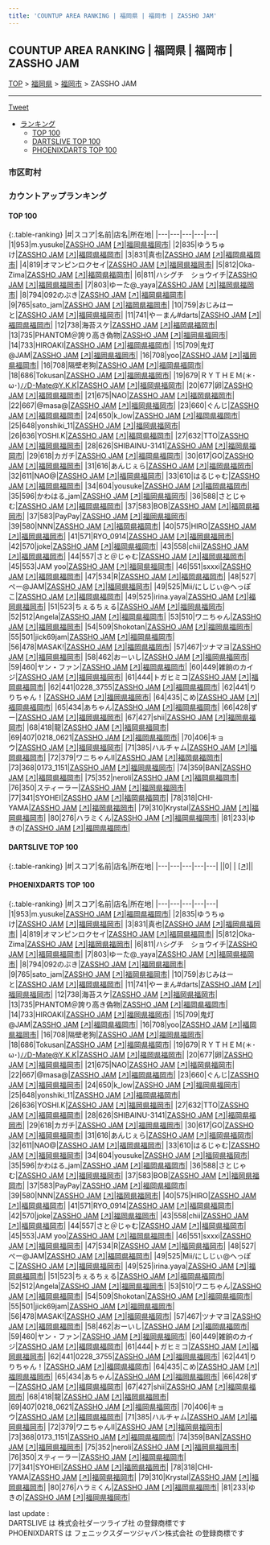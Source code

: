 ```yaml
---
title: 'COUNTUP AREA RANKING | 福岡県 | 福岡市 | ZASSHO JAM'
---
```

## COUNTUP AREA RANKING | 福岡県 | 福岡市 | ZASSHO JAM

[TOP](/darts/rank/) > [福岡県](/darts/rank/福岡県/) > [福岡市](/darts/rank/福岡県/福岡市/) > ZASSHO JAM

___

<a href="https://twitter.com/share?ref_src=twsrc%5Etfw" data-text="COUNTUP AREA RANKING | 福岡県福岡市ZASSHO JAM" class="twitter-share-button" data-hashtags="DARTSLIVE,PHOENIXDARTS,darts,ダーツ" data-show-count="false">Tweet</a>

* [ランキング](#カウントアップランキング)
    * [TOP 100](#top-100)
    * [DARTSLIVE TOP 100](#dartslive-top-100)
    * [PHOENIXDARTS TOP 100](#phoenixdarts-top-100)

### 市区町村

<ul>

</ul>

### カウントアップランキング

#### TOP 100



{:.table-ranking}
|#|スコア|名前|店名|所在地|
|---|---|---|---|---|
|1|953|<span class="rank-name-pd">m.yusuke</span>|<a href="/darts/rank/shops/85726.html">ZASSHO JAM</a> <a href="https://vs.phoenixdarts.com/jp/shop/shopDetailInfo/s_85726?s_seq=85726">[↗]</a>|<a href="/darts/rank/福岡県/福岡市">福岡県福岡市</a>|
|2|835|<span class="rank-name-pd">ゆうちゅけ</span>|<a href="/darts/rank/shops/85726.html">ZASSHO JAM</a> <a href="https://vs.phoenixdarts.com/jp/shop/shopDetailInfo/s_85726?s_seq=85726">[↗]</a>|<a href="/darts/rank/福岡県/福岡市">福岡県福岡市</a>|
|3|831|<span class="rank-name-pd">真也</span>|<a href="/darts/rank/shops/85726.html">ZASSHO JAM</a> <a href="https://vs.phoenixdarts.com/jp/shop/shopDetailInfo/s_85726?s_seq=85726">[↗]</a>|<a href="/darts/rank/福岡県/福岡市">福岡県福岡市</a>|
|4|819|<span class="rank-name-pd">オマンピンロクセイ</span>|<a href="/darts/rank/shops/85726.html">ZASSHO JAM</a> <a href="https://vs.phoenixdarts.com/jp/shop/shopDetailInfo/s_85726?s_seq=85726">[↗]</a>|<a href="/darts/rank/福岡県/福岡市">福岡県福岡市</a>|
|5|812|<span class="rank-name-pd">Oka-Zima</span>|<a href="/darts/rank/shops/85726.html">ZASSHO JAM</a> <a href="https://vs.phoenixdarts.com/jp/shop/shopDetailInfo/s_85726?s_seq=85726">[↗]</a>|<a href="/darts/rank/福岡県/福岡市">福岡県福岡市</a>|
|6|811|<span class="rank-name-pd">ハシグチ　ショウイチ</span>|<a href="/darts/rank/shops/85726.html">ZASSHO JAM</a> <a href="https://vs.phoenixdarts.com/jp/shop/shopDetailInfo/s_85726?s_seq=85726">[↗]</a>|<a href="/darts/rank/福岡県/福岡市">福岡県福岡市</a>|
|7|803|<span class="rank-name-pd">ゆーた@_yaya</span>|<a href="/darts/rank/shops/85726.html">ZASSHO JAM</a> <a href="https://vs.phoenixdarts.com/jp/shop/shopDetailInfo/s_85726?s_seq=85726">[↗]</a>|<a href="/darts/rank/福岡県/福岡市">福岡県福岡市</a>|
|8|794|<span class="rank-name-pd">092のぶき</span>|<a href="/darts/rank/shops/85726.html">ZASSHO JAM</a> <a href="https://vs.phoenixdarts.com/jp/shop/shopDetailInfo/s_85726?s_seq=85726">[↗]</a>|<a href="/darts/rank/福岡県/福岡市">福岡県福岡市</a>|
|9|765|<span class="rank-name-pd">sato_jam</span>|<a href="/darts/rank/shops/85726.html">ZASSHO JAM</a> <a href="https://vs.phoenixdarts.com/jp/shop/shopDetailInfo/s_85726?s_seq=85726">[↗]</a>|<a href="/darts/rank/福岡県/福岡市">福岡県福岡市</a>|
|10|759|<span class="rank-name-pd">おじみはーと</span>|<a href="/darts/rank/shops/85726.html">ZASSHO JAM</a> <a href="https://vs.phoenixdarts.com/jp/shop/shopDetailInfo/s_85726?s_seq=85726">[↗]</a>|<a href="/darts/rank/福岡県/福岡市">福岡県福岡市</a>|
|11|741|<span class="rank-name-pd">やーまん#darts</span>|<a href="/darts/rank/shops/85726.html">ZASSHO JAM</a> <a href="https://vs.phoenixdarts.com/jp/shop/shopDetailInfo/s_85726?s_seq=85726">[↗]</a>|<a href="/darts/rank/福岡県/福岡市">福岡県福岡市</a>|
|12|738|<span class="rank-name-pd">海苔スケ</span>|<a href="/darts/rank/shops/85726.html">ZASSHO JAM</a> <a href="https://vs.phoenixdarts.com/jp/shop/shopDetailInfo/s_85726?s_seq=85726">[↗]</a>|<a href="/darts/rank/福岡県/福岡市">福岡県福岡市</a>|
|13|735|<span class="rank-name-pd">PHANTOM＠誇り高き偽物</span>|<a href="/darts/rank/shops/85726.html">ZASSHO JAM</a> <a href="https://vs.phoenixdarts.com/jp/shop/shopDetailInfo/s_85726?s_seq=85726">[↗]</a>|<a href="/darts/rank/福岡県/福岡市">福岡県福岡市</a>|
|14|733|<span class="rank-name-pd">HIROAKI</span>|<a href="/darts/rank/shops/85726.html">ZASSHO JAM</a> <a href="https://vs.phoenixdarts.com/jp/shop/shopDetailInfo/s_85726?s_seq=85726">[↗]</a>|<a href="/darts/rank/福岡県/福岡市">福岡県福岡市</a>|
|15|709|<span class="rank-name-pd">鬼灯@JAM</span>|<a href="/darts/rank/shops/85726.html">ZASSHO JAM</a> <a href="https://vs.phoenixdarts.com/jp/shop/shopDetailInfo/s_85726?s_seq=85726">[↗]</a>|<a href="/darts/rank/福岡県/福岡市">福岡県福岡市</a>|
|16|708|<span class="rank-name-pd">yoo</span>|<a href="/darts/rank/shops/85726.html">ZASSHO JAM</a> <a href="https://vs.phoenixdarts.com/jp/shop/shopDetailInfo/s_85726?s_seq=85726">[↗]</a>|<a href="/darts/rank/福岡県/福岡市">福岡県福岡市</a>|
|16|708|<span class="rank-name-pd">隔壁老狗</span>|<a href="/darts/rank/shops/85726.html">ZASSHO JAM</a> <a href="https://vs.phoenixdarts.com/jp/shop/shopDetailInfo/s_85726?s_seq=85726">[↗]</a>|<a href="/darts/rank/福岡県/福岡市">福岡県福岡市</a>|
|18|686|<span class="rank-name-pd">Tokusan</span>|<a href="/darts/rank/shops/85726.html">ZASSHO JAM</a> <a href="https://vs.phoenixdarts.com/jp/shop/shopDetailInfo/s_85726?s_seq=85726">[↗]</a>|<a href="/darts/rank/福岡県/福岡市">福岡県福岡市</a>|
|19|679|<span class="rank-name-pd">ＲＹＴＨＥＭ(＊･ω･)ﾉﾉD-Mate@Y.K.K</span>|<a href="/darts/rank/shops/85726.html">ZASSHO JAM</a> <a href="https://vs.phoenixdarts.com/jp/shop/shopDetailInfo/s_85726?s_seq=85726">[↗]</a>|<a href="/darts/rank/福岡県/福岡市">福岡県福岡市</a>|
|20|677|<span class="rank-name-pd">卵</span>|<a href="/darts/rank/shops/85726.html">ZASSHO JAM</a> <a href="https://vs.phoenixdarts.com/jp/shop/shopDetailInfo/s_85726?s_seq=85726">[↗]</a>|<a href="/darts/rank/福岡県/福岡市">福岡県福岡市</a>|
|21|675|<span class="rank-name-pd">NAO</span>|<a href="/darts/rank/shops/85726.html">ZASSHO JAM</a> <a href="https://vs.phoenixdarts.com/jp/shop/shopDetailInfo/s_85726?s_seq=85726">[↗]</a>|<a href="/darts/rank/福岡県/福岡市">福岡県福岡市</a>|
|22|667|<span class="rank-name-pd">@masa@</span>|<a href="/darts/rank/shops/85726.html">ZASSHO JAM</a> <a href="https://vs.phoenixdarts.com/jp/shop/shopDetailInfo/s_85726?s_seq=85726">[↗]</a>|<a href="/darts/rank/福岡県/福岡市">福岡県福岡市</a>|
|23|660|<span class="rank-name-pd">ぐんじ</span>|<a href="/darts/rank/shops/85726.html">ZASSHO JAM</a> <a href="https://vs.phoenixdarts.com/jp/shop/shopDetailInfo/s_85726?s_seq=85726">[↗]</a>|<a href="/darts/rank/福岡県/福岡市">福岡県福岡市</a>|
|24|650|<span class="rank-name-pd">k_low</span>|<a href="/darts/rank/shops/85726.html">ZASSHO JAM</a> <a href="https://vs.phoenixdarts.com/jp/shop/shopDetailInfo/s_85726?s_seq=85726">[↗]</a>|<a href="/darts/rank/福岡県/福岡市">福岡県福岡市</a>|
|25|648|<span class="rank-name-pd">yonshiki_11</span>|<a href="/darts/rank/shops/85726.html">ZASSHO JAM</a> <a href="https://vs.phoenixdarts.com/jp/shop/shopDetailInfo/s_85726?s_seq=85726">[↗]</a>|<a href="/darts/rank/福岡県/福岡市">福岡県福岡市</a>|
|26|636|<span class="rank-name-pd">YOSHI.K</span>|<a href="/darts/rank/shops/85726.html">ZASSHO JAM</a> <a href="https://vs.phoenixdarts.com/jp/shop/shopDetailInfo/s_85726?s_seq=85726">[↗]</a>|<a href="/darts/rank/福岡県/福岡市">福岡県福岡市</a>|
|27|632|<span class="rank-name-pd">TTO</span>|<a href="/darts/rank/shops/85726.html">ZASSHO JAM</a> <a href="https://vs.phoenixdarts.com/jp/shop/shopDetailInfo/s_85726?s_seq=85726">[↗]</a>|<a href="/darts/rank/福岡県/福岡市">福岡県福岡市</a>|
|28|626|<span class="rank-name-pd">SHIBAINU-3141</span>|<a href="/darts/rank/shops/85726.html">ZASSHO JAM</a> <a href="https://vs.phoenixdarts.com/jp/shop/shopDetailInfo/s_85726?s_seq=85726">[↗]</a>|<a href="/darts/rank/福岡県/福岡市">福岡県福岡市</a>|
|29|618|<span class="rank-name-pd">カガチ</span>|<a href="/darts/rank/shops/85726.html">ZASSHO JAM</a> <a href="https://vs.phoenixdarts.com/jp/shop/shopDetailInfo/s_85726?s_seq=85726">[↗]</a>|<a href="/darts/rank/福岡県/福岡市">福岡県福岡市</a>|
|30|617|<span class="rank-name-pd">GO</span>|<a href="/darts/rank/shops/85726.html">ZASSHO JAM</a> <a href="https://vs.phoenixdarts.com/jp/shop/shopDetailInfo/s_85726?s_seq=85726">[↗]</a>|<a href="/darts/rank/福岡県/福岡市">福岡県福岡市</a>|
|31|616|<span class="rank-name-pd">あんじぇら</span>|<a href="/darts/rank/shops/85726.html">ZASSHO JAM</a> <a href="https://vs.phoenixdarts.com/jp/shop/shopDetailInfo/s_85726?s_seq=85726">[↗]</a>|<a href="/darts/rank/福岡県/福岡市">福岡県福岡市</a>|
|32|611|<span class="rank-name-pd">NAO@</span>|<a href="/darts/rank/shops/85726.html">ZASSHO JAM</a> <a href="https://vs.phoenixdarts.com/jp/shop/shopDetailInfo/s_85726?s_seq=85726">[↗]</a>|<a href="/darts/rank/福岡県/福岡市">福岡県福岡市</a>|
|33|610|<span class="rank-name-pd">はるじゃむ</span>|<a href="/darts/rank/shops/85726.html">ZASSHO JAM</a> <a href="https://vs.phoenixdarts.com/jp/shop/shopDetailInfo/s_85726?s_seq=85726">[↗]</a>|<a href="/darts/rank/福岡県/福岡市">福岡県福岡市</a>|
|34|604|<span class="rank-name-pd">yousuke</span>|<a href="/darts/rank/shops/85726.html">ZASSHO JAM</a> <a href="https://vs.phoenixdarts.com/jp/shop/shopDetailInfo/s_85726?s_seq=85726">[↗]</a>|<a href="/darts/rank/福岡県/福岡市">福岡県福岡市</a>|
|35|596|<span class="rank-name-pd">かわはる_jam</span>|<a href="/darts/rank/shops/85726.html">ZASSHO JAM</a> <a href="https://vs.phoenixdarts.com/jp/shop/shopDetailInfo/s_85726?s_seq=85726">[↗]</a>|<a href="/darts/rank/福岡県/福岡市">福岡県福岡市</a>|
|36|588|<span class="rank-name-pd">さとじゃむ</span>|<a href="/darts/rank/shops/85726.html">ZASSHO JAM</a> <a href="https://vs.phoenixdarts.com/jp/shop/shopDetailInfo/s_85726?s_seq=85726">[↗]</a>|<a href="/darts/rank/福岡県/福岡市">福岡県福岡市</a>|
|37|583|<span class="rank-name-pd">BOB</span>|<a href="/darts/rank/shops/85726.html">ZASSHO JAM</a> <a href="https://vs.phoenixdarts.com/jp/shop/shopDetailInfo/s_85726?s_seq=85726">[↗]</a>|<a href="/darts/rank/福岡県/福岡市">福岡県福岡市</a>|
|37|583|<span class="rank-name-pd">PayPay</span>|<a href="/darts/rank/shops/85726.html">ZASSHO JAM</a> <a href="https://vs.phoenixdarts.com/jp/shop/shopDetailInfo/s_85726?s_seq=85726">[↗]</a>|<a href="/darts/rank/福岡県/福岡市">福岡県福岡市</a>|
|39|580|<span class="rank-name-pd">NNN</span>|<a href="/darts/rank/shops/85726.html">ZASSHO JAM</a> <a href="https://vs.phoenixdarts.com/jp/shop/shopDetailInfo/s_85726?s_seq=85726">[↗]</a>|<a href="/darts/rank/福岡県/福岡市">福岡県福岡市</a>|
|40|575|<span class="rank-name-pd">HIRO</span>|<a href="/darts/rank/shops/85726.html">ZASSHO JAM</a> <a href="https://vs.phoenixdarts.com/jp/shop/shopDetailInfo/s_85726?s_seq=85726">[↗]</a>|<a href="/darts/rank/福岡県/福岡市">福岡県福岡市</a>|
|41|571|<span class="rank-name-pd">RYO_0914</span>|<a href="/darts/rank/shops/85726.html">ZASSHO JAM</a> <a href="https://vs.phoenixdarts.com/jp/shop/shopDetailInfo/s_85726?s_seq=85726">[↗]</a>|<a href="/darts/rank/福岡県/福岡市">福岡県福岡市</a>|
|42|570|<span class="rank-name-pd">joke</span>|<a href="/darts/rank/shops/85726.html">ZASSHO JAM</a> <a href="https://vs.phoenixdarts.com/jp/shop/shopDetailInfo/s_85726?s_seq=85726">[↗]</a>|<a href="/darts/rank/福岡県/福岡市">福岡県福岡市</a>|
|43|558|<span class="rank-name-pd">chii</span>|<a href="/darts/rank/shops/85726.html">ZASSHO JAM</a> <a href="https://vs.phoenixdarts.com/jp/shop/shopDetailInfo/s_85726?s_seq=85726">[↗]</a>|<a href="/darts/rank/福岡県/福岡市">福岡県福岡市</a>|
|44|557|<span class="rank-name-pd">さと＠じゃむ</span>|<a href="/darts/rank/shops/85726.html">ZASSHO JAM</a> <a href="https://vs.phoenixdarts.com/jp/shop/shopDetailInfo/s_85726?s_seq=85726">[↗]</a>|<a href="/darts/rank/福岡県/福岡市">福岡県福岡市</a>|
|45|553|<span class="rank-name-pd">JAM yoo</span>|<a href="/darts/rank/shops/85726.html">ZASSHO JAM</a> <a href="https://vs.phoenixdarts.com/jp/shop/shopDetailInfo/s_85726?s_seq=85726">[↗]</a>|<a href="/darts/rank/福岡県/福岡市">福岡県福岡市</a>|
|46|551|<span class="rank-name-pd">sxxxi</span>|<a href="/darts/rank/shops/85726.html">ZASSHO JAM</a> <a href="https://vs.phoenixdarts.com/jp/shop/shopDetailInfo/s_85726?s_seq=85726">[↗]</a>|<a href="/darts/rank/福岡県/福岡市">福岡県福岡市</a>|
|47|534|<span class="rank-name-pd">R</span>|<a href="/darts/rank/shops/85726.html">ZASSHO JAM</a> <a href="https://vs.phoenixdarts.com/jp/shop/shopDetailInfo/s_85726?s_seq=85726">[↗]</a>|<a href="/darts/rank/福岡県/福岡市">福岡県福岡市</a>|
|48|527|<span class="rank-name-pd">ぺー@JAM</span>|<a href="/darts/rank/shops/85726.html">ZASSHO JAM</a> <a href="https://vs.phoenixdarts.com/jp/shop/shopDetailInfo/s_85726?s_seq=85726">[↗]</a>|<a href="/darts/rank/福岡県/福岡市">福岡県福岡市</a>|
|49|525|<span class="rank-name-pd">Mii/にしじぃ@へっぽこ</span>|<a href="/darts/rank/shops/85726.html">ZASSHO JAM</a> <a href="https://vs.phoenixdarts.com/jp/shop/shopDetailInfo/s_85726?s_seq=85726">[↗]</a>|<a href="/darts/rank/福岡県/福岡市">福岡県福岡市</a>|
|49|525|<span class="rank-name-pd">irina.yaya</span>|<a href="/darts/rank/shops/85726.html">ZASSHO JAM</a> <a href="https://vs.phoenixdarts.com/jp/shop/shopDetailInfo/s_85726?s_seq=85726">[↗]</a>|<a href="/darts/rank/福岡県/福岡市">福岡県福岡市</a>|
|51|523|<span class="rank-name-pd">ちぇるちぇる</span>|<a href="/darts/rank/shops/85726.html">ZASSHO JAM</a> <a href="https://vs.phoenixdarts.com/jp/shop/shopDetailInfo/s_85726?s_seq=85726">[↗]</a>|<a href="/darts/rank/福岡県/福岡市">福岡県福岡市</a>|
|52|512|<span class="rank-name-pd">Angela</span>|<a href="/darts/rank/shops/85726.html">ZASSHO JAM</a> <a href="https://vs.phoenixdarts.com/jp/shop/shopDetailInfo/s_85726?s_seq=85726">[↗]</a>|<a href="/darts/rank/福岡県/福岡市">福岡県福岡市</a>|
|53|510|<span class="rank-name-pd">ワニちゃん</span>|<a href="/darts/rank/shops/85726.html">ZASSHO JAM</a> <a href="https://vs.phoenixdarts.com/jp/shop/shopDetailInfo/s_85726?s_seq=85726">[↗]</a>|<a href="/darts/rank/福岡県/福岡市">福岡県福岡市</a>|
|54|509|<span class="rank-name-pd">Shokotan</span>|<a href="/darts/rank/shops/85726.html">ZASSHO JAM</a> <a href="https://vs.phoenixdarts.com/jp/shop/shopDetailInfo/s_85726?s_seq=85726">[↗]</a>|<a href="/darts/rank/福岡県/福岡市">福岡県福岡市</a>|
|55|501|<span class="rank-name-pd">jick69jam</span>|<a href="/darts/rank/shops/85726.html">ZASSHO JAM</a> <a href="https://vs.phoenixdarts.com/jp/shop/shopDetailInfo/s_85726?s_seq=85726">[↗]</a>|<a href="/darts/rank/福岡県/福岡市">福岡県福岡市</a>|
|56|478|<span class="rank-name-pd">MASAK!</span>|<a href="/darts/rank/shops/85726.html">ZASSHO JAM</a> <a href="https://vs.phoenixdarts.com/jp/shop/shopDetailInfo/s_85726?s_seq=85726">[↗]</a>|<a href="/darts/rank/福岡県/福岡市">福岡県福岡市</a>|
|57|467|<span class="rank-name-pd">ツナマヨ</span>|<a href="/darts/rank/shops/85726.html">ZASSHO JAM</a> <a href="https://vs.phoenixdarts.com/jp/shop/shopDetailInfo/s_85726?s_seq=85726">[↗]</a>|<a href="/darts/rank/福岡県/福岡市">福岡県福岡市</a>|
|58|462|<span class="rank-name-pd">おーいし</span>|<a href="/darts/rank/shops/85726.html">ZASSHO JAM</a> <a href="https://vs.phoenixdarts.com/jp/shop/shopDetailInfo/s_85726?s_seq=85726">[↗]</a>|<a href="/darts/rank/福岡県/福岡市">福岡県福岡市</a>|
|59|460|<span class="rank-name-pd">ヤン・ファン</span>|<a href="/darts/rank/shops/85726.html">ZASSHO JAM</a> <a href="https://vs.phoenixdarts.com/jp/shop/shopDetailInfo/s_85726?s_seq=85726">[↗]</a>|<a href="/darts/rank/福岡県/福岡市">福岡県福岡市</a>|
|60|449|<span class="rank-name-pd">雑餉のカイジ</span>|<a href="/darts/rank/shops/85726.html">ZASSHO JAM</a> <a href="https://vs.phoenixdarts.com/jp/shop/shopDetailInfo/s_85726?s_seq=85726">[↗]</a>|<a href="/darts/rank/福岡県/福岡市">福岡県福岡市</a>|
|61|444|<span class="rank-name-pd">トガヒミコ</span>|<a href="/darts/rank/shops/85726.html">ZASSHO JAM</a> <a href="https://vs.phoenixdarts.com/jp/shop/shopDetailInfo/s_85726?s_seq=85726">[↗]</a>|<a href="/darts/rank/福岡県/福岡市">福岡県福岡市</a>|
|62|441|<span class="rank-name-pd">0228_3755</span>|<a href="/darts/rank/shops/85726.html">ZASSHO JAM</a> <a href="https://vs.phoenixdarts.com/jp/shop/shopDetailInfo/s_85726?s_seq=85726">[↗]</a>|<a href="/darts/rank/福岡県/福岡市">福岡県福岡市</a>|
|62|441|<span class="rank-name-pd">りりちゃん！</span>|<a href="/darts/rank/shops/85726.html">ZASSHO JAM</a> <a href="https://vs.phoenixdarts.com/jp/shop/shopDetailInfo/s_85726?s_seq=85726">[↗]</a>|<a href="/darts/rank/福岡県/福岡市">福岡県福岡市</a>|
|64|435|<span class="rank-name-pd">こめ</span>|<a href="/darts/rank/shops/85726.html">ZASSHO JAM</a> <a href="https://vs.phoenixdarts.com/jp/shop/shopDetailInfo/s_85726?s_seq=85726">[↗]</a>|<a href="/darts/rank/福岡県/福岡市">福岡県福岡市</a>|
|65|434|<span class="rank-name-pd">あちゃん</span>|<a href="/darts/rank/shops/85726.html">ZASSHO JAM</a> <a href="https://vs.phoenixdarts.com/jp/shop/shopDetailInfo/s_85726?s_seq=85726">[↗]</a>|<a href="/darts/rank/福岡県/福岡市">福岡県福岡市</a>|
|66|428|<span class="rank-name-pd">ずー</span>|<a href="/darts/rank/shops/85726.html">ZASSHO JAM</a> <a href="https://vs.phoenixdarts.com/jp/shop/shopDetailInfo/s_85726?s_seq=85726">[↗]</a>|<a href="/darts/rank/福岡県/福岡市">福岡県福岡市</a>|
|67|427|<span class="rank-name-pd">shii</span>|<a href="/darts/rank/shops/85726.html">ZASSHO JAM</a> <a href="https://vs.phoenixdarts.com/jp/shop/shopDetailInfo/s_85726?s_seq=85726">[↗]</a>|<a href="/darts/rank/福岡県/福岡市">福岡県福岡市</a>|
|68|418|<span class="rank-name-pd">龍</span>|<a href="/darts/rank/shops/85726.html">ZASSHO JAM</a> <a href="https://vs.phoenixdarts.com/jp/shop/shopDetailInfo/s_85726?s_seq=85726">[↗]</a>|<a href="/darts/rank/福岡県/福岡市">福岡県福岡市</a>|
|69|407|<span class="rank-name-pd">0218_0621</span>|<a href="/darts/rank/shops/85726.html">ZASSHO JAM</a> <a href="https://vs.phoenixdarts.com/jp/shop/shopDetailInfo/s_85726?s_seq=85726">[↗]</a>|<a href="/darts/rank/福岡県/福岡市">福岡県福岡市</a>|
|70|406|<span class="rank-name-pd">キョウ</span>|<a href="/darts/rank/shops/85726.html">ZASSHO JAM</a> <a href="https://vs.phoenixdarts.com/jp/shop/shopDetailInfo/s_85726?s_seq=85726">[↗]</a>|<a href="/darts/rank/福岡県/福岡市">福岡県福岡市</a>|
|71|385|<span class="rank-name-pd">ハルチャム</span>|<a href="/darts/rank/shops/85726.html">ZASSHO JAM</a> <a href="https://vs.phoenixdarts.com/jp/shop/shopDetailInfo/s_85726?s_seq=85726">[↗]</a>|<a href="/darts/rank/福岡県/福岡市">福岡県福岡市</a>|
|72|379|<span class="rank-name-pd">ワニちゃんⅡ</span>|<a href="/darts/rank/shops/85726.html">ZASSHO JAM</a> <a href="https://vs.phoenixdarts.com/jp/shop/shopDetailInfo/s_85726?s_seq=85726">[↗]</a>|<a href="/darts/rank/福岡県/福岡市">福岡県福岡市</a>|
|73|368|<span class="rank-name-pd">0173_1151</span>|<a href="/darts/rank/shops/85726.html">ZASSHO JAM</a> <a href="https://vs.phoenixdarts.com/jp/shop/shopDetailInfo/s_85726?s_seq=85726">[↗]</a>|<a href="/darts/rank/福岡県/福岡市">福岡県福岡市</a>|
|74|359|<span class="rank-name-pd">BAN</span>|<a href="/darts/rank/shops/85726.html">ZASSHO JAM</a> <a href="https://vs.phoenixdarts.com/jp/shop/shopDetailInfo/s_85726?s_seq=85726">[↗]</a>|<a href="/darts/rank/福岡県/福岡市">福岡県福岡市</a>|
|75|352|<span class="rank-name-pd">neroli</span>|<a href="/darts/rank/shops/85726.html">ZASSHO JAM</a> <a href="https://vs.phoenixdarts.com/jp/shop/shopDetailInfo/s_85726?s_seq=85726">[↗]</a>|<a href="/darts/rank/福岡県/福岡市">福岡県福岡市</a>|
|76|350|<span class="rank-name-pd">スティーラー</span>|<a href="/darts/rank/shops/85726.html">ZASSHO JAM</a> <a href="https://vs.phoenixdarts.com/jp/shop/shopDetailInfo/s_85726?s_seq=85726">[↗]</a>|<a href="/darts/rank/福岡県/福岡市">福岡県福岡市</a>|
|77|341|<span class="rank-name-pd">SYOHEI</span>|<a href="/darts/rank/shops/85726.html">ZASSHO JAM</a> <a href="https://vs.phoenixdarts.com/jp/shop/shopDetailInfo/s_85726?s_seq=85726">[↗]</a>|<a href="/darts/rank/福岡県/福岡市">福岡県福岡市</a>|
|78|318|<span class="rank-name-pd">CHI-YAMA</span>|<a href="/darts/rank/shops/85726.html">ZASSHO JAM</a> <a href="https://vs.phoenixdarts.com/jp/shop/shopDetailInfo/s_85726?s_seq=85726">[↗]</a>|<a href="/darts/rank/福岡県/福岡市">福岡県福岡市</a>|
|79|310|<span class="rank-name-pd">Krystal</span>|<a href="/darts/rank/shops/85726.html">ZASSHO JAM</a> <a href="https://vs.phoenixdarts.com/jp/shop/shopDetailInfo/s_85726?s_seq=85726">[↗]</a>|<a href="/darts/rank/福岡県/福岡市">福岡県福岡市</a>|
|80|276|<span class="rank-name-pd">ハラミくん</span>|<a href="/darts/rank/shops/85726.html">ZASSHO JAM</a> <a href="https://vs.phoenixdarts.com/jp/shop/shopDetailInfo/s_85726?s_seq=85726">[↗]</a>|<a href="/darts/rank/福岡県/福岡市">福岡県福岡市</a>|
|81|233|<span class="rank-name-pd">ゆきの</span>|<a href="/darts/rank/shops/85726.html">ZASSHO JAM</a> <a href="https://vs.phoenixdarts.com/jp/shop/shopDetailInfo/s_85726?s_seq=85726">[↗]</a>|<a href="/darts/rank/福岡県/福岡市">福岡県福岡市</a>|


#### DARTSLIVE TOP 100



{:.table-ranking}
|#|スコア|名前|店名|所在地|
|---|---|---|---|---|
||0|<span class="rank-name-dl"> </span>|<a href="/darts/rank/shops/.html"></a> <a href="">[↗]</a>|<a href="/darts/rank//"></a>|


#### PHOENIXDARTS TOP 100



{:.table-ranking}
|#|スコア|名前|店名|所在地|
|---|---|---|---|---|
|1|953|<span class="rank-name-pd">m.yusuke</span>|<a href="/darts/rank/shops/85726.html">ZASSHO JAM</a> <a href="https://vs.phoenixdarts.com/jp/shop/shopDetailInfo/s_85726?s_seq=85726">[↗]</a>|<a href="/darts/rank/福岡県/福岡市">福岡県福岡市</a>|
|2|835|<span class="rank-name-pd">ゆうちゅけ</span>|<a href="/darts/rank/shops/85726.html">ZASSHO JAM</a> <a href="https://vs.phoenixdarts.com/jp/shop/shopDetailInfo/s_85726?s_seq=85726">[↗]</a>|<a href="/darts/rank/福岡県/福岡市">福岡県福岡市</a>|
|3|831|<span class="rank-name-pd">真也</span>|<a href="/darts/rank/shops/85726.html">ZASSHO JAM</a> <a href="https://vs.phoenixdarts.com/jp/shop/shopDetailInfo/s_85726?s_seq=85726">[↗]</a>|<a href="/darts/rank/福岡県/福岡市">福岡県福岡市</a>|
|4|819|<span class="rank-name-pd">オマンピンロクセイ</span>|<a href="/darts/rank/shops/85726.html">ZASSHO JAM</a> <a href="https://vs.phoenixdarts.com/jp/shop/shopDetailInfo/s_85726?s_seq=85726">[↗]</a>|<a href="/darts/rank/福岡県/福岡市">福岡県福岡市</a>|
|5|812|<span class="rank-name-pd">Oka-Zima</span>|<a href="/darts/rank/shops/85726.html">ZASSHO JAM</a> <a href="https://vs.phoenixdarts.com/jp/shop/shopDetailInfo/s_85726?s_seq=85726">[↗]</a>|<a href="/darts/rank/福岡県/福岡市">福岡県福岡市</a>|
|6|811|<span class="rank-name-pd">ハシグチ　ショウイチ</span>|<a href="/darts/rank/shops/85726.html">ZASSHO JAM</a> <a href="https://vs.phoenixdarts.com/jp/shop/shopDetailInfo/s_85726?s_seq=85726">[↗]</a>|<a href="/darts/rank/福岡県/福岡市">福岡県福岡市</a>|
|7|803|<span class="rank-name-pd">ゆーた@_yaya</span>|<a href="/darts/rank/shops/85726.html">ZASSHO JAM</a> <a href="https://vs.phoenixdarts.com/jp/shop/shopDetailInfo/s_85726?s_seq=85726">[↗]</a>|<a href="/darts/rank/福岡県/福岡市">福岡県福岡市</a>|
|8|794|<span class="rank-name-pd">092のぶき</span>|<a href="/darts/rank/shops/85726.html">ZASSHO JAM</a> <a href="https://vs.phoenixdarts.com/jp/shop/shopDetailInfo/s_85726?s_seq=85726">[↗]</a>|<a href="/darts/rank/福岡県/福岡市">福岡県福岡市</a>|
|9|765|<span class="rank-name-pd">sato_jam</span>|<a href="/darts/rank/shops/85726.html">ZASSHO JAM</a> <a href="https://vs.phoenixdarts.com/jp/shop/shopDetailInfo/s_85726?s_seq=85726">[↗]</a>|<a href="/darts/rank/福岡県/福岡市">福岡県福岡市</a>|
|10|759|<span class="rank-name-pd">おじみはーと</span>|<a href="/darts/rank/shops/85726.html">ZASSHO JAM</a> <a href="https://vs.phoenixdarts.com/jp/shop/shopDetailInfo/s_85726?s_seq=85726">[↗]</a>|<a href="/darts/rank/福岡県/福岡市">福岡県福岡市</a>|
|11|741|<span class="rank-name-pd">やーまん#darts</span>|<a href="/darts/rank/shops/85726.html">ZASSHO JAM</a> <a href="https://vs.phoenixdarts.com/jp/shop/shopDetailInfo/s_85726?s_seq=85726">[↗]</a>|<a href="/darts/rank/福岡県/福岡市">福岡県福岡市</a>|
|12|738|<span class="rank-name-pd">海苔スケ</span>|<a href="/darts/rank/shops/85726.html">ZASSHO JAM</a> <a href="https://vs.phoenixdarts.com/jp/shop/shopDetailInfo/s_85726?s_seq=85726">[↗]</a>|<a href="/darts/rank/福岡県/福岡市">福岡県福岡市</a>|
|13|735|<span class="rank-name-pd">PHANTOM＠誇り高き偽物</span>|<a href="/darts/rank/shops/85726.html">ZASSHO JAM</a> <a href="https://vs.phoenixdarts.com/jp/shop/shopDetailInfo/s_85726?s_seq=85726">[↗]</a>|<a href="/darts/rank/福岡県/福岡市">福岡県福岡市</a>|
|14|733|<span class="rank-name-pd">HIROAKI</span>|<a href="/darts/rank/shops/85726.html">ZASSHO JAM</a> <a href="https://vs.phoenixdarts.com/jp/shop/shopDetailInfo/s_85726?s_seq=85726">[↗]</a>|<a href="/darts/rank/福岡県/福岡市">福岡県福岡市</a>|
|15|709|<span class="rank-name-pd">鬼灯@JAM</span>|<a href="/darts/rank/shops/85726.html">ZASSHO JAM</a> <a href="https://vs.phoenixdarts.com/jp/shop/shopDetailInfo/s_85726?s_seq=85726">[↗]</a>|<a href="/darts/rank/福岡県/福岡市">福岡県福岡市</a>|
|16|708|<span class="rank-name-pd">yoo</span>|<a href="/darts/rank/shops/85726.html">ZASSHO JAM</a> <a href="https://vs.phoenixdarts.com/jp/shop/shopDetailInfo/s_85726?s_seq=85726">[↗]</a>|<a href="/darts/rank/福岡県/福岡市">福岡県福岡市</a>|
|16|708|<span class="rank-name-pd">隔壁老狗</span>|<a href="/darts/rank/shops/85726.html">ZASSHO JAM</a> <a href="https://vs.phoenixdarts.com/jp/shop/shopDetailInfo/s_85726?s_seq=85726">[↗]</a>|<a href="/darts/rank/福岡県/福岡市">福岡県福岡市</a>|
|18|686|<span class="rank-name-pd">Tokusan</span>|<a href="/darts/rank/shops/85726.html">ZASSHO JAM</a> <a href="https://vs.phoenixdarts.com/jp/shop/shopDetailInfo/s_85726?s_seq=85726">[↗]</a>|<a href="/darts/rank/福岡県/福岡市">福岡県福岡市</a>|
|19|679|<span class="rank-name-pd">ＲＹＴＨＥＭ(＊･ω･)ﾉﾉD-Mate@Y.K.K</span>|<a href="/darts/rank/shops/85726.html">ZASSHO JAM</a> <a href="https://vs.phoenixdarts.com/jp/shop/shopDetailInfo/s_85726?s_seq=85726">[↗]</a>|<a href="/darts/rank/福岡県/福岡市">福岡県福岡市</a>|
|20|677|<span class="rank-name-pd">卵</span>|<a href="/darts/rank/shops/85726.html">ZASSHO JAM</a> <a href="https://vs.phoenixdarts.com/jp/shop/shopDetailInfo/s_85726?s_seq=85726">[↗]</a>|<a href="/darts/rank/福岡県/福岡市">福岡県福岡市</a>|
|21|675|<span class="rank-name-pd">NAO</span>|<a href="/darts/rank/shops/85726.html">ZASSHO JAM</a> <a href="https://vs.phoenixdarts.com/jp/shop/shopDetailInfo/s_85726?s_seq=85726">[↗]</a>|<a href="/darts/rank/福岡県/福岡市">福岡県福岡市</a>|
|22|667|<span class="rank-name-pd">@masa@</span>|<a href="/darts/rank/shops/85726.html">ZASSHO JAM</a> <a href="https://vs.phoenixdarts.com/jp/shop/shopDetailInfo/s_85726?s_seq=85726">[↗]</a>|<a href="/darts/rank/福岡県/福岡市">福岡県福岡市</a>|
|23|660|<span class="rank-name-pd">ぐんじ</span>|<a href="/darts/rank/shops/85726.html">ZASSHO JAM</a> <a href="https://vs.phoenixdarts.com/jp/shop/shopDetailInfo/s_85726?s_seq=85726">[↗]</a>|<a href="/darts/rank/福岡県/福岡市">福岡県福岡市</a>|
|24|650|<span class="rank-name-pd">k_low</span>|<a href="/darts/rank/shops/85726.html">ZASSHO JAM</a> <a href="https://vs.phoenixdarts.com/jp/shop/shopDetailInfo/s_85726?s_seq=85726">[↗]</a>|<a href="/darts/rank/福岡県/福岡市">福岡県福岡市</a>|
|25|648|<span class="rank-name-pd">yonshiki_11</span>|<a href="/darts/rank/shops/85726.html">ZASSHO JAM</a> <a href="https://vs.phoenixdarts.com/jp/shop/shopDetailInfo/s_85726?s_seq=85726">[↗]</a>|<a href="/darts/rank/福岡県/福岡市">福岡県福岡市</a>|
|26|636|<span class="rank-name-pd">YOSHI.K</span>|<a href="/darts/rank/shops/85726.html">ZASSHO JAM</a> <a href="https://vs.phoenixdarts.com/jp/shop/shopDetailInfo/s_85726?s_seq=85726">[↗]</a>|<a href="/darts/rank/福岡県/福岡市">福岡県福岡市</a>|
|27|632|<span class="rank-name-pd">TTO</span>|<a href="/darts/rank/shops/85726.html">ZASSHO JAM</a> <a href="https://vs.phoenixdarts.com/jp/shop/shopDetailInfo/s_85726?s_seq=85726">[↗]</a>|<a href="/darts/rank/福岡県/福岡市">福岡県福岡市</a>|
|28|626|<span class="rank-name-pd">SHIBAINU-3141</span>|<a href="/darts/rank/shops/85726.html">ZASSHO JAM</a> <a href="https://vs.phoenixdarts.com/jp/shop/shopDetailInfo/s_85726?s_seq=85726">[↗]</a>|<a href="/darts/rank/福岡県/福岡市">福岡県福岡市</a>|
|29|618|<span class="rank-name-pd">カガチ</span>|<a href="/darts/rank/shops/85726.html">ZASSHO JAM</a> <a href="https://vs.phoenixdarts.com/jp/shop/shopDetailInfo/s_85726?s_seq=85726">[↗]</a>|<a href="/darts/rank/福岡県/福岡市">福岡県福岡市</a>|
|30|617|<span class="rank-name-pd">GO</span>|<a href="/darts/rank/shops/85726.html">ZASSHO JAM</a> <a href="https://vs.phoenixdarts.com/jp/shop/shopDetailInfo/s_85726?s_seq=85726">[↗]</a>|<a href="/darts/rank/福岡県/福岡市">福岡県福岡市</a>|
|31|616|<span class="rank-name-pd">あんじぇら</span>|<a href="/darts/rank/shops/85726.html">ZASSHO JAM</a> <a href="https://vs.phoenixdarts.com/jp/shop/shopDetailInfo/s_85726?s_seq=85726">[↗]</a>|<a href="/darts/rank/福岡県/福岡市">福岡県福岡市</a>|
|32|611|<span class="rank-name-pd">NAO@</span>|<a href="/darts/rank/shops/85726.html">ZASSHO JAM</a> <a href="https://vs.phoenixdarts.com/jp/shop/shopDetailInfo/s_85726?s_seq=85726">[↗]</a>|<a href="/darts/rank/福岡県/福岡市">福岡県福岡市</a>|
|33|610|<span class="rank-name-pd">はるじゃむ</span>|<a href="/darts/rank/shops/85726.html">ZASSHO JAM</a> <a href="https://vs.phoenixdarts.com/jp/shop/shopDetailInfo/s_85726?s_seq=85726">[↗]</a>|<a href="/darts/rank/福岡県/福岡市">福岡県福岡市</a>|
|34|604|<span class="rank-name-pd">yousuke</span>|<a href="/darts/rank/shops/85726.html">ZASSHO JAM</a> <a href="https://vs.phoenixdarts.com/jp/shop/shopDetailInfo/s_85726?s_seq=85726">[↗]</a>|<a href="/darts/rank/福岡県/福岡市">福岡県福岡市</a>|
|35|596|<span class="rank-name-pd">かわはる_jam</span>|<a href="/darts/rank/shops/85726.html">ZASSHO JAM</a> <a href="https://vs.phoenixdarts.com/jp/shop/shopDetailInfo/s_85726?s_seq=85726">[↗]</a>|<a href="/darts/rank/福岡県/福岡市">福岡県福岡市</a>|
|36|588|<span class="rank-name-pd">さとじゃむ</span>|<a href="/darts/rank/shops/85726.html">ZASSHO JAM</a> <a href="https://vs.phoenixdarts.com/jp/shop/shopDetailInfo/s_85726?s_seq=85726">[↗]</a>|<a href="/darts/rank/福岡県/福岡市">福岡県福岡市</a>|
|37|583|<span class="rank-name-pd">BOB</span>|<a href="/darts/rank/shops/85726.html">ZASSHO JAM</a> <a href="https://vs.phoenixdarts.com/jp/shop/shopDetailInfo/s_85726?s_seq=85726">[↗]</a>|<a href="/darts/rank/福岡県/福岡市">福岡県福岡市</a>|
|37|583|<span class="rank-name-pd">PayPay</span>|<a href="/darts/rank/shops/85726.html">ZASSHO JAM</a> <a href="https://vs.phoenixdarts.com/jp/shop/shopDetailInfo/s_85726?s_seq=85726">[↗]</a>|<a href="/darts/rank/福岡県/福岡市">福岡県福岡市</a>|
|39|580|<span class="rank-name-pd">NNN</span>|<a href="/darts/rank/shops/85726.html">ZASSHO JAM</a> <a href="https://vs.phoenixdarts.com/jp/shop/shopDetailInfo/s_85726?s_seq=85726">[↗]</a>|<a href="/darts/rank/福岡県/福岡市">福岡県福岡市</a>|
|40|575|<span class="rank-name-pd">HIRO</span>|<a href="/darts/rank/shops/85726.html">ZASSHO JAM</a> <a href="https://vs.phoenixdarts.com/jp/shop/shopDetailInfo/s_85726?s_seq=85726">[↗]</a>|<a href="/darts/rank/福岡県/福岡市">福岡県福岡市</a>|
|41|571|<span class="rank-name-pd">RYO_0914</span>|<a href="/darts/rank/shops/85726.html">ZASSHO JAM</a> <a href="https://vs.phoenixdarts.com/jp/shop/shopDetailInfo/s_85726?s_seq=85726">[↗]</a>|<a href="/darts/rank/福岡県/福岡市">福岡県福岡市</a>|
|42|570|<span class="rank-name-pd">joke</span>|<a href="/darts/rank/shops/85726.html">ZASSHO JAM</a> <a href="https://vs.phoenixdarts.com/jp/shop/shopDetailInfo/s_85726?s_seq=85726">[↗]</a>|<a href="/darts/rank/福岡県/福岡市">福岡県福岡市</a>|
|43|558|<span class="rank-name-pd">chii</span>|<a href="/darts/rank/shops/85726.html">ZASSHO JAM</a> <a href="https://vs.phoenixdarts.com/jp/shop/shopDetailInfo/s_85726?s_seq=85726">[↗]</a>|<a href="/darts/rank/福岡県/福岡市">福岡県福岡市</a>|
|44|557|<span class="rank-name-pd">さと＠じゃむ</span>|<a href="/darts/rank/shops/85726.html">ZASSHO JAM</a> <a href="https://vs.phoenixdarts.com/jp/shop/shopDetailInfo/s_85726?s_seq=85726">[↗]</a>|<a href="/darts/rank/福岡県/福岡市">福岡県福岡市</a>|
|45|553|<span class="rank-name-pd">JAM yoo</span>|<a href="/darts/rank/shops/85726.html">ZASSHO JAM</a> <a href="https://vs.phoenixdarts.com/jp/shop/shopDetailInfo/s_85726?s_seq=85726">[↗]</a>|<a href="/darts/rank/福岡県/福岡市">福岡県福岡市</a>|
|46|551|<span class="rank-name-pd">sxxxi</span>|<a href="/darts/rank/shops/85726.html">ZASSHO JAM</a> <a href="https://vs.phoenixdarts.com/jp/shop/shopDetailInfo/s_85726?s_seq=85726">[↗]</a>|<a href="/darts/rank/福岡県/福岡市">福岡県福岡市</a>|
|47|534|<span class="rank-name-pd">R</span>|<a href="/darts/rank/shops/85726.html">ZASSHO JAM</a> <a href="https://vs.phoenixdarts.com/jp/shop/shopDetailInfo/s_85726?s_seq=85726">[↗]</a>|<a href="/darts/rank/福岡県/福岡市">福岡県福岡市</a>|
|48|527|<span class="rank-name-pd">ぺー@JAM</span>|<a href="/darts/rank/shops/85726.html">ZASSHO JAM</a> <a href="https://vs.phoenixdarts.com/jp/shop/shopDetailInfo/s_85726?s_seq=85726">[↗]</a>|<a href="/darts/rank/福岡県/福岡市">福岡県福岡市</a>|
|49|525|<span class="rank-name-pd">Mii/にしじぃ@へっぽこ</span>|<a href="/darts/rank/shops/85726.html">ZASSHO JAM</a> <a href="https://vs.phoenixdarts.com/jp/shop/shopDetailInfo/s_85726?s_seq=85726">[↗]</a>|<a href="/darts/rank/福岡県/福岡市">福岡県福岡市</a>|
|49|525|<span class="rank-name-pd">irina.yaya</span>|<a href="/darts/rank/shops/85726.html">ZASSHO JAM</a> <a href="https://vs.phoenixdarts.com/jp/shop/shopDetailInfo/s_85726?s_seq=85726">[↗]</a>|<a href="/darts/rank/福岡県/福岡市">福岡県福岡市</a>|
|51|523|<span class="rank-name-pd">ちぇるちぇる</span>|<a href="/darts/rank/shops/85726.html">ZASSHO JAM</a> <a href="https://vs.phoenixdarts.com/jp/shop/shopDetailInfo/s_85726?s_seq=85726">[↗]</a>|<a href="/darts/rank/福岡県/福岡市">福岡県福岡市</a>|
|52|512|<span class="rank-name-pd">Angela</span>|<a href="/darts/rank/shops/85726.html">ZASSHO JAM</a> <a href="https://vs.phoenixdarts.com/jp/shop/shopDetailInfo/s_85726?s_seq=85726">[↗]</a>|<a href="/darts/rank/福岡県/福岡市">福岡県福岡市</a>|
|53|510|<span class="rank-name-pd">ワニちゃん</span>|<a href="/darts/rank/shops/85726.html">ZASSHO JAM</a> <a href="https://vs.phoenixdarts.com/jp/shop/shopDetailInfo/s_85726?s_seq=85726">[↗]</a>|<a href="/darts/rank/福岡県/福岡市">福岡県福岡市</a>|
|54|509|<span class="rank-name-pd">Shokotan</span>|<a href="/darts/rank/shops/85726.html">ZASSHO JAM</a> <a href="https://vs.phoenixdarts.com/jp/shop/shopDetailInfo/s_85726?s_seq=85726">[↗]</a>|<a href="/darts/rank/福岡県/福岡市">福岡県福岡市</a>|
|55|501|<span class="rank-name-pd">jick69jam</span>|<a href="/darts/rank/shops/85726.html">ZASSHO JAM</a> <a href="https://vs.phoenixdarts.com/jp/shop/shopDetailInfo/s_85726?s_seq=85726">[↗]</a>|<a href="/darts/rank/福岡県/福岡市">福岡県福岡市</a>|
|56|478|<span class="rank-name-pd">MASAK!</span>|<a href="/darts/rank/shops/85726.html">ZASSHO JAM</a> <a href="https://vs.phoenixdarts.com/jp/shop/shopDetailInfo/s_85726?s_seq=85726">[↗]</a>|<a href="/darts/rank/福岡県/福岡市">福岡県福岡市</a>|
|57|467|<span class="rank-name-pd">ツナマヨ</span>|<a href="/darts/rank/shops/85726.html">ZASSHO JAM</a> <a href="https://vs.phoenixdarts.com/jp/shop/shopDetailInfo/s_85726?s_seq=85726">[↗]</a>|<a href="/darts/rank/福岡県/福岡市">福岡県福岡市</a>|
|58|462|<span class="rank-name-pd">おーいし</span>|<a href="/darts/rank/shops/85726.html">ZASSHO JAM</a> <a href="https://vs.phoenixdarts.com/jp/shop/shopDetailInfo/s_85726?s_seq=85726">[↗]</a>|<a href="/darts/rank/福岡県/福岡市">福岡県福岡市</a>|
|59|460|<span class="rank-name-pd">ヤン・ファン</span>|<a href="/darts/rank/shops/85726.html">ZASSHO JAM</a> <a href="https://vs.phoenixdarts.com/jp/shop/shopDetailInfo/s_85726?s_seq=85726">[↗]</a>|<a href="/darts/rank/福岡県/福岡市">福岡県福岡市</a>|
|60|449|<span class="rank-name-pd">雑餉のカイジ</span>|<a href="/darts/rank/shops/85726.html">ZASSHO JAM</a> <a href="https://vs.phoenixdarts.com/jp/shop/shopDetailInfo/s_85726?s_seq=85726">[↗]</a>|<a href="/darts/rank/福岡県/福岡市">福岡県福岡市</a>|
|61|444|<span class="rank-name-pd">トガヒミコ</span>|<a href="/darts/rank/shops/85726.html">ZASSHO JAM</a> <a href="https://vs.phoenixdarts.com/jp/shop/shopDetailInfo/s_85726?s_seq=85726">[↗]</a>|<a href="/darts/rank/福岡県/福岡市">福岡県福岡市</a>|
|62|441|<span class="rank-name-pd">0228_3755</span>|<a href="/darts/rank/shops/85726.html">ZASSHO JAM</a> <a href="https://vs.phoenixdarts.com/jp/shop/shopDetailInfo/s_85726?s_seq=85726">[↗]</a>|<a href="/darts/rank/福岡県/福岡市">福岡県福岡市</a>|
|62|441|<span class="rank-name-pd">りりちゃん！</span>|<a href="/darts/rank/shops/85726.html">ZASSHO JAM</a> <a href="https://vs.phoenixdarts.com/jp/shop/shopDetailInfo/s_85726?s_seq=85726">[↗]</a>|<a href="/darts/rank/福岡県/福岡市">福岡県福岡市</a>|
|64|435|<span class="rank-name-pd">こめ</span>|<a href="/darts/rank/shops/85726.html">ZASSHO JAM</a> <a href="https://vs.phoenixdarts.com/jp/shop/shopDetailInfo/s_85726?s_seq=85726">[↗]</a>|<a href="/darts/rank/福岡県/福岡市">福岡県福岡市</a>|
|65|434|<span class="rank-name-pd">あちゃん</span>|<a href="/darts/rank/shops/85726.html">ZASSHO JAM</a> <a href="https://vs.phoenixdarts.com/jp/shop/shopDetailInfo/s_85726?s_seq=85726">[↗]</a>|<a href="/darts/rank/福岡県/福岡市">福岡県福岡市</a>|
|66|428|<span class="rank-name-pd">ずー</span>|<a href="/darts/rank/shops/85726.html">ZASSHO JAM</a> <a href="https://vs.phoenixdarts.com/jp/shop/shopDetailInfo/s_85726?s_seq=85726">[↗]</a>|<a href="/darts/rank/福岡県/福岡市">福岡県福岡市</a>|
|67|427|<span class="rank-name-pd">shii</span>|<a href="/darts/rank/shops/85726.html">ZASSHO JAM</a> <a href="https://vs.phoenixdarts.com/jp/shop/shopDetailInfo/s_85726?s_seq=85726">[↗]</a>|<a href="/darts/rank/福岡県/福岡市">福岡県福岡市</a>|
|68|418|<span class="rank-name-pd">龍</span>|<a href="/darts/rank/shops/85726.html">ZASSHO JAM</a> <a href="https://vs.phoenixdarts.com/jp/shop/shopDetailInfo/s_85726?s_seq=85726">[↗]</a>|<a href="/darts/rank/福岡県/福岡市">福岡県福岡市</a>|
|69|407|<span class="rank-name-pd">0218_0621</span>|<a href="/darts/rank/shops/85726.html">ZASSHO JAM</a> <a href="https://vs.phoenixdarts.com/jp/shop/shopDetailInfo/s_85726?s_seq=85726">[↗]</a>|<a href="/darts/rank/福岡県/福岡市">福岡県福岡市</a>|
|70|406|<span class="rank-name-pd">キョウ</span>|<a href="/darts/rank/shops/85726.html">ZASSHO JAM</a> <a href="https://vs.phoenixdarts.com/jp/shop/shopDetailInfo/s_85726?s_seq=85726">[↗]</a>|<a href="/darts/rank/福岡県/福岡市">福岡県福岡市</a>|
|71|385|<span class="rank-name-pd">ハルチャム</span>|<a href="/darts/rank/shops/85726.html">ZASSHO JAM</a> <a href="https://vs.phoenixdarts.com/jp/shop/shopDetailInfo/s_85726?s_seq=85726">[↗]</a>|<a href="/darts/rank/福岡県/福岡市">福岡県福岡市</a>|
|72|379|<span class="rank-name-pd">ワニちゃんⅡ</span>|<a href="/darts/rank/shops/85726.html">ZASSHO JAM</a> <a href="https://vs.phoenixdarts.com/jp/shop/shopDetailInfo/s_85726?s_seq=85726">[↗]</a>|<a href="/darts/rank/福岡県/福岡市">福岡県福岡市</a>|
|73|368|<span class="rank-name-pd">0173_1151</span>|<a href="/darts/rank/shops/85726.html">ZASSHO JAM</a> <a href="https://vs.phoenixdarts.com/jp/shop/shopDetailInfo/s_85726?s_seq=85726">[↗]</a>|<a href="/darts/rank/福岡県/福岡市">福岡県福岡市</a>|
|74|359|<span class="rank-name-pd">BAN</span>|<a href="/darts/rank/shops/85726.html">ZASSHO JAM</a> <a href="https://vs.phoenixdarts.com/jp/shop/shopDetailInfo/s_85726?s_seq=85726">[↗]</a>|<a href="/darts/rank/福岡県/福岡市">福岡県福岡市</a>|
|75|352|<span class="rank-name-pd">neroli</span>|<a href="/darts/rank/shops/85726.html">ZASSHO JAM</a> <a href="https://vs.phoenixdarts.com/jp/shop/shopDetailInfo/s_85726?s_seq=85726">[↗]</a>|<a href="/darts/rank/福岡県/福岡市">福岡県福岡市</a>|
|76|350|<span class="rank-name-pd">スティーラー</span>|<a href="/darts/rank/shops/85726.html">ZASSHO JAM</a> <a href="https://vs.phoenixdarts.com/jp/shop/shopDetailInfo/s_85726?s_seq=85726">[↗]</a>|<a href="/darts/rank/福岡県/福岡市">福岡県福岡市</a>|
|77|341|<span class="rank-name-pd">SYOHEI</span>|<a href="/darts/rank/shops/85726.html">ZASSHO JAM</a> <a href="https://vs.phoenixdarts.com/jp/shop/shopDetailInfo/s_85726?s_seq=85726">[↗]</a>|<a href="/darts/rank/福岡県/福岡市">福岡県福岡市</a>|
|78|318|<span class="rank-name-pd">CHI-YAMA</span>|<a href="/darts/rank/shops/85726.html">ZASSHO JAM</a> <a href="https://vs.phoenixdarts.com/jp/shop/shopDetailInfo/s_85726?s_seq=85726">[↗]</a>|<a href="/darts/rank/福岡県/福岡市">福岡県福岡市</a>|
|79|310|<span class="rank-name-pd">Krystal</span>|<a href="/darts/rank/shops/85726.html">ZASSHO JAM</a> <a href="https://vs.phoenixdarts.com/jp/shop/shopDetailInfo/s_85726?s_seq=85726">[↗]</a>|<a href="/darts/rank/福岡県/福岡市">福岡県福岡市</a>|
|80|276|<span class="rank-name-pd">ハラミくん</span>|<a href="/darts/rank/shops/85726.html">ZASSHO JAM</a> <a href="https://vs.phoenixdarts.com/jp/shop/shopDetailInfo/s_85726?s_seq=85726">[↗]</a>|<a href="/darts/rank/福岡県/福岡市">福岡県福岡市</a>|
|81|233|<span class="rank-name-pd">ゆきの</span>|<a href="/darts/rank/shops/85726.html">ZASSHO JAM</a> <a href="https://vs.phoenixdarts.com/jp/shop/shopDetailInfo/s_85726?s_seq=85726">[↗]</a>|<a href="/darts/rank/福岡県/福岡市">福岡県福岡市</a>|


<div class="footer border-top border-gray-light mt-5 pt-3 text-right text-gray">
    last update : <span style="font-weight: italic" id="foot_last_modified"></span><br />
    DARTSLIVE は 株式会社ダーツライブ社 の登録商標です<br />
    PHOENIXDARTS は フェニックスダーツジャパン株式会社 の登録商標です<br />
</div>

<script src="https://cdnjs.cloudflare.com/ajax/libs/jquery.tablesorter/2.31.3/js/jquery.tablesorter.min.js" integrity="sha512-qzgd5cYSZcosqpzpn7zF2ZId8f/8CHmFKZ8j7mU4OUXTNRd5g+ZHBPsgKEwoqxCtdQvExE5LprwwPAgoicguNg==" crossorigin="anonymous" referrerpolicy="no-referrer"></script>
<link rel="stylesheet" href="https://cdnjs.cloudflare.com/ajax/libs/jquery.tablesorter/2.31.3/css/theme.default.min.css" integrity="sha512-wghhOJkjQX0Lh3NSWvNKeZ0ZpNn+SPVXX1Qyc9OCaogADktxrBiBdKGDoqVUOyhStvMBmJQ8ZdMHiR3wuEq8+w==" crossorigin="anonymous" referrerpolicy="no-referrer" />
<script>
$(function() {
    $(".table-ranking").tablesorter({sortList:[[0, 0]]});
    $("#foot_last_modified").text(formatDate(new Date(document.lastModified), 'yyyy-MM-dd HH:mm:ss'));
});
</script>

<script async src="https://platform.twitter.com/widgets.js" charset="utf-8"></script>